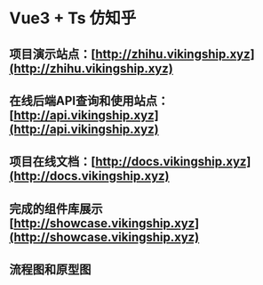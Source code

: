 # Vue3 + Ts 仿知乎
## 项目演示站点：[http://zhihu.vikingship.xyz](http://zhihu.vikingship.xyz)

## 在线后端API查询和使用站点：[http://api.vikingship.xyz](http://api.vikingship.xyz)

## 项目在线文档：[http://docs.vikingship.xyz](http://docs.vikingship.xyz)

## 完成的组件库展示[http://showcase.vikingship.xyz](http://showcase.vikingship.xyz)

## 流程图和原型图